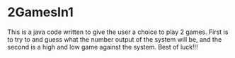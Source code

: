 # 2GamesIn1
This is a java code written to give the user a choice to play 2 games. First is to try to and guess what the number output of the system will be, and the second is a high and low game against the system. Best of luck!!!

